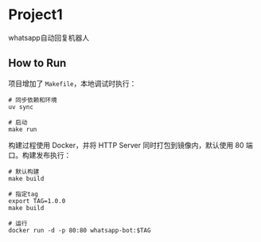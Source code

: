 # Project1

whatsapp自动回复机器人

## How to Run

项目增加了 `Makefile`，本地调试时执行：

```shell
# 同步依赖和环境
uv sync

# 启动
make run
```

构建过程使用 Docker，并将 HTTP Server 同时打包到镜像内，默认使用 80 端口。构建发布执行：

```shell
# 默认构建
make build

# 指定tag
export TAG=1.0.0
make build

# 运行
docker run -d -p 80:80 whatsapp-bot:$TAG
```
